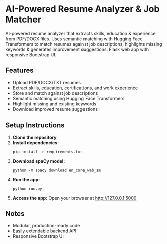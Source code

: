 # AI-Powered Resume Analyzer & Job Matcher

AI-powered resume analyzer that extracts skills, education & experience from PDF/DOCX files. Uses semantic matching with Hugging Face Transformers to match resumes against job descriptions, highlights missing keywords & generates improvement suggestions. Flask web app with responsive Bootstrap UI.

## Features
- Upload PDF/DOCX/TXT resumes
- Extract skills, education, certifications, and work experience
- Store and match against job descriptions
- Semantic matching using Hugging Face Transformers
- Highlight missing and existing keywords
- Download improved resume suggestions

## Setup Instructions

1. **Clone the repository**
2. **Install dependencies:**
   ```
   pip install -r requirements.txt
   ```
3. **Download spaCy model:**
   ```
   python -m spacy download en_core_web_sm
   ```
4. **Run the app:**
   ```
   python run.py
   ```
5. **Access the app:**
   Open your browser at http://127.0.0.1:5000

## Notes
- Modular, production-ready code
- Easily extendable backend API
- Responsive Bootstrap UI
